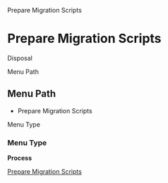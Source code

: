 
Prepare Migration Scripts
# Prepare Migration Scripts


Disposal

Menu Path
## Menu Path



- Prepare Migration Scripts

Menu Type
### Menu Type

**Process**


[Prepare Migration Scripts](../../process-preparemigrationscripts.md)